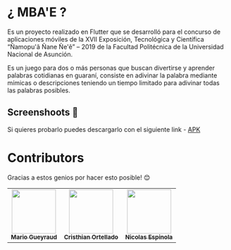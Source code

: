 # ¿ MBA'E ?

Es un proyecto realizado en Flutter que se desarrolló para el concurso de aplicaciones móviles de la XVII Exposición, Tecnológica y Científica “Ñamopu'ã Ñane Ñe'ê” – 2019 de la Facultad Politécnica de la Universidad Nacional de Asunción.

Es un juego para dos o más personas que buscan divertirse y aprender palabras cotidianas en guaraní, consiste en adivinar la palabra mediante mímicas o descripciones teniendo un tiempo limitado para adivinar todas las palabras posibles.

## Screenshoots :iphone:

Si quieres probarlo puedes descargarlo con el siguiente link - [APK](https://drive.google.com/file/d/13tPavkOYm4HwBcKJELehp0ciIxUe91Wd/view)

# Contributors

Gracias a estos genios por hacer esto posible! :blush:

<table>
  <tr>    
<td align="center"><a href="https://github.com/mgueyraud"><img src="https://avatars.githubusercontent.com/u/9916318?s=460&u=69d4f24f5927a20133929ff65da0822e649b79d1&v=4" width="100px;" alt=""/><br /><sub><b>Mario Gueyraud</b></sub></a></td>
<td align="center"><a href="https://github.com/Cristhian-Ortellado"><img src="https://avatars.githubusercontent.com/u/57239257?s=460&v=4" width="100px;" alt=""/><br /><sub><b>Cristhian Ortellado</b></sub></a></td>
<td align="center"><a href="https://github.com/nicolasespinola"><img src="https://avatars.githubusercontent.com/u/77073121?s=460&v=4" width="100px;" alt=""/><br /><sub><b>Nicolas Espinola</b></sub></a></td>
  </tr>
</table>
